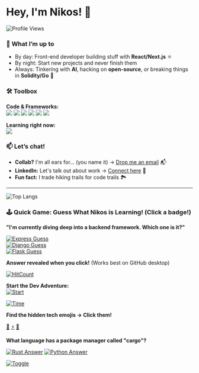 # Hey, I'm Nikos! 👋  

![Profile Views](https://komarev.com/ghpvc/?username=nikos-chatzatoglou&color=blueviolet)  

### 🔭 **What I’m up to**  
- By day: Front-end developer building stuff with **React/Next.js** ⚛️  
- By night: Start new projects and never finish them  
- Always: Tinkering with **AI**, hacking on **open-source**, or breaking things in **Solidity/Go** 🤖  

### 🛠️ **Toolbox**  
**Code & Frameworks:**  
![](https://img.shields.io/badge/TypeScript-007ACC?style=flat&logo=typescript&logoColor=white)
![](https://img.shields.io/badge/React-61DAFB?style=flat&logo=react&logoColor=black)
![](https://img.shields.io/badge/Next.js-000000?style=flat&logo=nextdotjs&logoColor=white)
![](https://img.shields.io/badge/Express.js-000000?style=flat&logo=express&logoColor=white)
![](https://img.shields.io/badge/Solidity-363636?style=flat&logo=solidity&logoColor=white)
![](https://img.shields.io/badge/Python-3776AB?style=flat&logo=python&logoColor=white)  

**Learning right now:**  
![](https://img.shields.io/badge/Express.js-000000?style=flat&logo=express&logoColor=white)


### 📫 **Let’s chat!**  
- **Collab?** I'm all ears for... (you name it) → [Drop me an email](mailto:nikos.chatzatoglou@example.com) 📬  
- **LinkedIn:** Let's talk out about work → [Connect here](https://www.linkedin.com/in/nikos-chatzatoglou-399360173) 💼  
- **Fun fact:** I trade hiking trails for code trails 🏞️  

---

![Top Langs](https://github-readme-stats.vercel.app/api/top-langs/?username=nikos-chatzatoglou&layout=compact&theme=radical)

### 🕹️ **Quick Game: Guess What Nikos is Learning!** (Click a badge!)  

**"I'm currently diving deep into a backend framework. Which one is it?"**  

[![Express Guess](https://img.shields.io/badge/Guess-Express.js-black?style=for-the-badge&logo=express&logoColor=white&link=https://img.shields.io/badge/CORRECT%21-Express.js-black?style=for-the-badge&logo=express&logoColor=green)](https://img.shields.io/badge/CORRECT%21-Express.js-black?style=for-the-badge&logo=express&logoColor=green)  
[![Django Guess](https://img.shields.io/badge/Guess-Django-green?style=for-the-badge&logo=django&link=https://img.shields.io/badge/Oops%21-Try_Again%21-red)](https://img.shields.io/badge/Oops%21-Try_Again%21-red)  
[![Flask Guess](https://img.shields.io/badge/Guess-Flask-grey?style=for-the-badge&logo=flask&link=https://img.shields.io/badge/Nice_Try%21-Look_Elsewhere%21-orange)](https://img.shields.io/badge/Nice_Try%21-Look_Elsewhere%21-orange)  

**Answer revealed when you click!** (Works best on GitHub desktop)

[![HitCount](https://hits.sh/github.com/yourusername.svg?style=for-the-badge&label=Live%20Visitors&color=7b1fa2&extraCount=9999)](https://hits.sh/github.com/yourusername/)


**Start the Dev Adventure:**  
[![Start](https://img.shields.io/badge/New_Game-Start%20Here-%232ea44f?link=https://github.com/yourusername/yourrepo/issues/new?template=game.md)](https://github.com/yourusername/yourrepo/issues/new?template=game.md)

[![Time](https://img.shields.io/endpoint?url=https://shields-io-time.vercel.app/api?style=for-the-badge&label=Current%20Time%20(UTC)&color=blue)](https://www.zeitverschiebung.net/en/)

**Find the hidden tech emojis → Click them!**

[🐍](https://img.shields.io/badge/Snake_Python-3776AB?logo=python) 
[⚡](https://img.shields.io/badge/Zap_React-61DAFB?logo=react) 
[🔗](https://img.shields.io/badge/Chain_Solidity-363636?logo=solidity)

**What language has a package manager called "cargo"?**

[![Rust Answer](https://img.shields.io/badge/-Rust-orange?logo=rust&link=https://img.shields.io/badge/%F0%9F%94%A5_CORRECT_-Rust-brightgreen)](https://img.shields.io/badge/%F0%9F%94%A5_CORRECT_-Rust-brightgreen)
[![Python Answer](https://img.shields.io/badge/-Python-blue?logo=python&link=https://img.shields.io/badge/%E2%9D%8C_Wrong_Try_Again!-red)](https://img.shields.io/badge/%E2%9D%8C_Wrong_Try_Again!-red)

[![Toggle](https://img.shields.io/badge/Click_Me-%20%F0%9F%94%91%20%20-black?link=https://img.shields.io/badge/You%20Found%3A%20%22To%20be%20or%20not%20to%20be%22%20-%20%F0%9F%97%A3%EF%B8%8F%20-blue)](https://img.shields.io/badge/Original_State-%20%F0%9F%94%91%20%20-black)
